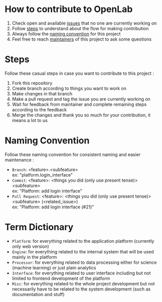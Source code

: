 # How to contribute to OpenLab

1. Check open and available [issues](https://github.com/Daskom-Lab/OpenLab/issues) that no one are currently working on
2. Follow [steps](#steps) to understand about the flow for making contribution
3. Always follow the [naming convention](#naming-convention) for this project
4. Feel free to reach [maintainers](https://github.com/Daskom-Lab/OpenLab/blob/main/MAINTAINERS.md) of this project to ask some questions

# Steps

Follow these casual steps in case you want to contribute to this project :
1. Fork this repository
2. Create branch according to things you want to work on
3. Make changes in that branch
4. Make a pull request and tag the issue you are currently working on
5. Wait for feedback from maintainer and complete remaining steps according to the feedback
6. Merge the changes and thank you so much for your contribution, it means a lot to us

# Naming Convention

Follow these naming convention for consistent naming and easier maintenance :  
- `Branch`: \<feature\>.\<subfeature\>  
        ex: "platform.login_interface"
- `Commit`: \<feature\>: \<things you did (only use present tense)\> \<subfeature\>  
        ex: "Platform: add login interface"
- `Pull Request`: \<feature\>: \<things you did (only use present tense)\> \<subfeature\> (\<related_issue\>)  
              ex: "Platform: add login interface (#21)"

# Term Dictionary

- `Platform`: for everything related to the application platform (currently only web version)
- `Engine`: for everything related to the internal system that will be used mainly in the platform
- `Processor`: for everything related to data processing either for science (machine learning) or just plain analytics
- `Interface`: for everything related to user interface including but not limited to frontend development of the platform
- `Misc`: for everything related to the whole project development but not necessarily have to be related to the system development (such as documentation and stuff)
